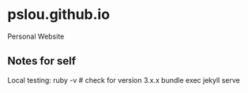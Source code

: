 # pslou.github.io
Personal Website

## Notes for self
Local testing:
ruby -v # check for version 3.x.x
bundle exec jekyll serve

